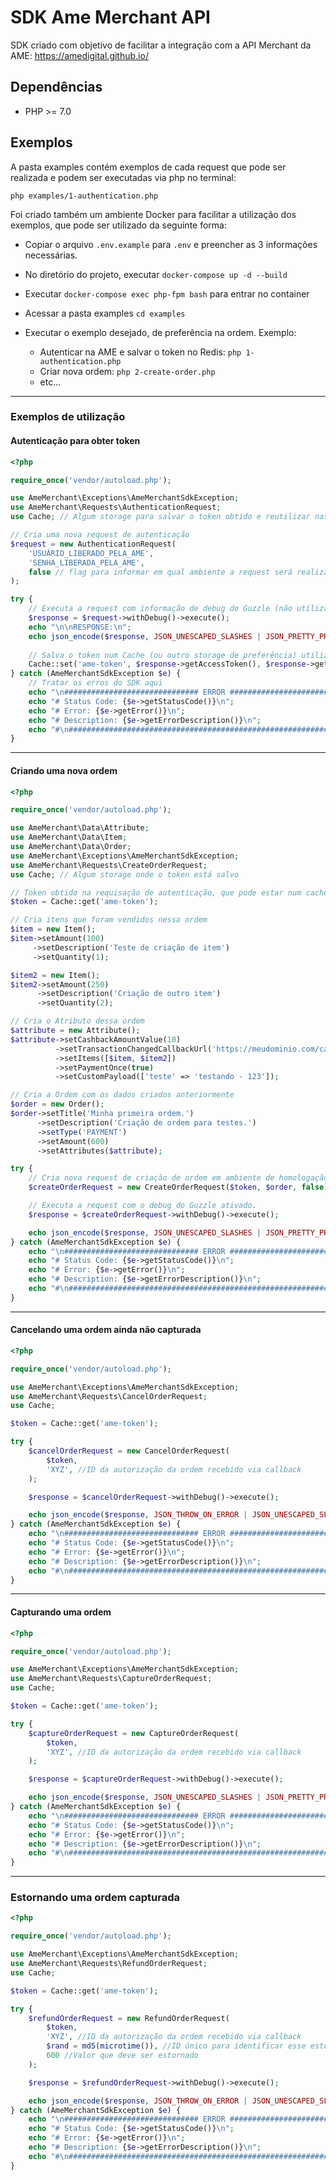 # SDK Ame Merchant API

SDK criado com objetivo de facilitar a integração com a API Merchant da AME: https://amedigital.github.io/

## Dependências
* PHP >= 7.0

## Exemplos

A pasta examples contém exemplos de cada request que pode ser realizada e podem ser executadas via php no terminal:

`php examples/1-authentication.php`

Foi criado também um ambiente Docker para facilitar a utilização dos exemplos, que pode ser utilizado da seguinte forma:

* Copiar o arquivo `.env.example` para `.env` e preencher as 3 informações necessárias.
* No diretório do projeto, executar `docker-compose up -d --build`
* Executar `docker-compose exec php-fpm bash` para entrar no container
* Acessar a pasta examples `cd examples`
* Executar o exemplo desejado, de preferência na ordem. Exemplo:  

    * Autenticar na AME e salvar o token no Redis: `php 1-authentication.php`
    * Criar nova ordem: `php 2-create-order.php`
    * etc... 


---
### Exemplos de utilização

#### Autenticação para obter token

```php
<?php

require_once('vendor/autoload.php');

use AmeMerchant\Exceptions\AmeMerchantSdkException;
use AmeMerchant\Requests\AuthenticationRequest;
use Cache; // Algum storage para salvar o token obtido e reutilizar nas próximas requisições

// Cria uma nova request de autenticação
$request = new AuthenticationRequest(
    'USUÁRIO_LIBERADO_PELA_AME',
    'SENHA_LIBERADA_PELA_AME',
    false // flag para informar em qual ambiente a request será realizada. Default: true (produção)
);

try {
    // Executa a request com informação de debug do Guzzle (não utilizar em Produção)
    $response = $request->withDebug()->execute();
    echo "\n\nRESPONSE:\n";
    echo json_encode($response, JSON_UNESCAPED_SLASHES | JSON_PRETTY_PRINT);
    
    // Salva o token num Cache (ou outro storage de preferência) utilizando o tempo (em segundos) informado pela AME.
    Cache::set('ame-token', $response->getAccessToken(), $response->getExpiresIn());
} catch (AmeMerchantSdkException $e) {
    // Tratar os erros do SDK aqui
    echo "\n############################## ERROR #############################\n#\n";
    echo "# Status Code: {$e->getStatusCode()}\n";
    echo "# Error: {$e->getError()}\n";
    echo "# Description: {$e->getErrorDescription()}\n";
    echo "#\n###################################################################\n";
}
```
---
#### Criando uma nova ordem

```php
<?php

require_once('vendor/autoload.php');

use AmeMerchant\Data\Attribute;
use AmeMerchant\Data\Item;
use AmeMerchant\Data\Order;
use AmeMerchant\Exceptions\AmeMerchantSdkException;
use AmeMerchant\Requests\CreateOrderRequest;
use Cache; // Algum storage onde o token está salvo

// Token obtido na requisação de autenticação, que pode estar num cache ou algum outro storage.
$token = Cache::get('ame-token');

// Cria itens que foram vendidos nessa ordem
$item = new Item();
$item->setAmount(100)
     ->setDescription('Teste de criação de item')
     ->setQuantity(1);

$item2 = new Item();
$item2->setAmount(250)
      ->setDescription('Criação de outro item')
      ->setQuantity(2);

// Cria o Atributo dessa ordem
$attribute = new Attribute();
$attribute->setCashbackAmountValue(10)
          ->setTransactionChangedCallbackUrl('https://meudominio.com/callback')
          ->setItems([$item, $item2])
          ->setPaymentOnce(true)
          ->setCustomPayload(['teste' => 'testando - 123']);

// Cria a Ordem com os dados criados anteriormente
$order = new Order();
$order->setTitle('Minha primeira ordem.')
      ->setDescription('Criação de ordem para testes.')
      ->setType('PAYMENT')
      ->setAmount(600)
      ->setAttributes($attribute);

try {
    // Cria nova request de criação de ordem em ambiente de homologação.
    $createOrderRequest = new CreateOrderRequest($token, $order, false);

    // Executa a request com o debug do Guzzle ativado.
    $response = $createOrderRequest->withDebug()->execute();

    echo json_encode($response, JSON_UNESCAPED_SLASHES | JSON_PRETTY_PRINT);
} catch (AmeMerchantSdkException $e) {
    echo "\n############################## ERROR #############################\n#\n";
    echo "# Status Code: {$e->getStatusCode()}\n";
    echo "# Error: {$e->getError()}\n";
    echo "# Description: {$e->getErrorDescription()}\n";
    echo "#\n###################################################################\n";
}
```
---
#### Cancelando uma ordem ainda não capturada
```php
<?php

require_once('vendor/autoload.php');

use AmeMerchant\Exceptions\AmeMerchantSdkException;
use AmeMerchant\Requests\CancelOrderRequest;
use Cache;

$token = Cache::get('ame-token');

try {
    $cancelOrderRequest = new CancelOrderRequest(
        $token,
        'XYZ', //ID da autorização da ordem recebido via callback
    );

    $response = $cancelOrderRequest->withDebug()->execute();

    echo json_encode($response, JSON_THROW_ON_ERROR | JSON_UNESCAPED_SLASHES | JSON_PRETTY_PRINT | JSON_UNESCAPED_UNICODE);
} catch (AmeMerchantSdkException $e) {
    echo "\n############################## ERROR #############################\n#\n";
    echo "# Status Code: {$e->getStatusCode()}\n";
    echo "# Error: {$e->getError()}\n";
    echo "# Description: {$e->getErrorDescription()}\n";
    echo "#\n###################################################################\n";
}
```
---
#### Capturando uma ordem

```php
<?php

require_once('vendor/autoload.php');

use AmeMerchant\Exceptions\AmeMerchantSdkException;
use AmeMerchant\Requests\CaptureOrderRequest;
use Cache;

$token = Cache::get('ame-token');

try {
    $captureOrderRequest = new CaptureOrderRequest(
        $token,
        'XYZ', //ID da autorização da ordem recebido via callback
    );

    $response = $captureOrderRequest->withDebug()->execute();

    echo json_encode($response, JSON_UNESCAPED_SLASHES | JSON_PRETTY_PRINT | JSON_UNESCAPED_UNICODE);
} catch (AmeMerchantSdkException $e) {
    echo "\n############################## ERROR #############################\n#\n";
    echo "# Status Code: {$e->getStatusCode()}\n";
    echo "# Error: {$e->getError()}\n";
    echo "# Description: {$e->getErrorDescription()}\n";
    echo "#\n###################################################################\n";
}
```
---
### Estornando uma ordem capturada

```php
<?php

require_once('vendor/autoload.php');

use AmeMerchant\Exceptions\AmeMerchantSdkException;
use AmeMerchant\Requests\RefundOrderRequest;
use Cache;

$token = Cache::get('ame-token');

try {
    $refundOrderRequest = new RefundOrderRequest(
        $token,
        'XYZ', //ID da autorização da ordem recebido via callback
        $rand = md5(microtime()), //ID único para identificar esse estorno (geração própria)
        600 //Valor que deve ser estornado
    );

    $response = $refundOrderRequest->withDebug()->execute();

    echo json_encode($response, JSON_THROW_ON_ERROR | JSON_UNESCAPED_SLASHES | JSON_PRETTY_PRINT | JSON_UNESCAPED_UNICODE);
} catch (AmeMerchantSdkException $e) {
    echo "\n############################## ERROR #############################\n#\n";
    echo "# Status Code: {$e->getStatusCode()}\n";
    echo "# Error: {$e->getError()}\n";
    echo "# Description: {$e->getErrorDescription()}\n";
    echo "#\n###################################################################\n";
}
```
